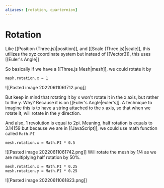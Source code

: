 ```yaml
---
aliases: [rotation, quarternion]
---
```

# Rotation
Like [[Position (Three.js)|position]], and [[Scale (Three.js)|scale]], this utilizes the xyz coordinate system but instead of [[Vector3]], this uses [[Euler's Angle]]

So basically if we have a [[Three.js Mesh|mesh]], we could rotate it by
```
mesh.rotation.x = 1
```

![[Pasted image 20220611061712.png]]

But keep in mind that rotating it by x won't rotate it in the x axis, but rather to the y. Why? Because it is on [[Euler's Angle|euler's]]. A technique to imagine this is to have a string attached to the x axis, so that when we rotate it, will rotate in the y direction. 

And also, 1 revolution is equal to 2pi. Meaning, half rotation is equals to 3.14159 but because we are in [[JavaScript]], we could use math function called `Math.PI` 

```
mesh.rotation.x = Math.PI * 0.5
```
![[Pasted image 20220611061742.png]]
Will rotate the mesh by 1/4 as we are multiplying half rotation by 50%.  

```
mesh.rotation.x = Math.PI * 0.25
mesh.rotation.y = Math.PI * 0.25
```

![[Pasted image 20220611061823.png]]